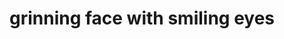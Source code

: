---
layout: smileys&emotion
title: grinning face with smiling eyes
emoji: grinning_face_with_smiling_eyes
permalink: 😄.html
---